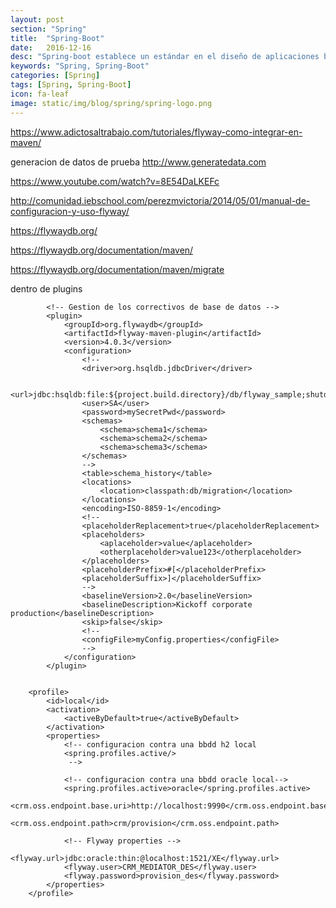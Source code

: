 ```yaml
---
layout: post
section: "Spring"
title:  "Spring-Boot"
date:   2016-12-16
desc: "Spring-boot establece un estándar en el diseño de aplicaciones basadas en spring de modo que estén listas para ponerse en funcionamiento tan pronto como sea posible, además ayuda durante la fase de desarrollo e incluso con la integración en producción."
keywords: "Spring, Spring-Boot"
categories: [Spring]
tags: [Spring, Spring-Boot]
icon: fa-leaf
image: static/img/blog/spring/spring-logo.png
---
```


https://www.adictosaltrabajo.com/tutoriales/flyway-como-integrar-en-maven/

generacion de datos de prueba
http://www.generatedata.com


https://www.youtube.com/watch?v=8E54DaLKEFc

http://comunidad.iebschool.com/perezmvictoria/2014/05/01/manual-de-configuracion-y-uso-flyway/

https://flywaydb.org/

https://flywaydb.org/documentation/maven/

https://flywaydb.org/documentation/maven/migrate



dentro de plugins

			<!-- Gestion de los correctivos de base de datos -->
			<plugin>
				<groupId>org.flywaydb</groupId>
				<artifactId>flyway-maven-plugin</artifactId>
				<version>4.0.3</version>
				<configuration>
					<!-- 
					<driver>org.hsqldb.jdbcDriver</driver>
					
					<url>jdbc:hsqldb:file:${project.build.directory}/db/flyway_sample;shutdown=true</url>
					<user>SA</user>
					<password>mySecretPwd</password>
					<schemas>
						<schema>schema1</schema>
						<schema>schema2</schema>
						<schema>schema3</schema>
					</schemas>
					-->
					<table>schema_history</table>
					<locations>
						<location>classpath:db/migration</location>
					</locations>
					<encoding>ISO-8859-1</encoding>
					<!-- 
					<placeholderReplacement>true</placeholderReplacement>
					<placeholders>
						<aplaceholder>value</aplaceholder>
						<otherplaceholder>value123</otherplaceholder>
					</placeholders>
					<placeholderPrefix>#[</placeholderPrefix>
					<placeholderSuffix>]</placeholderSuffix>
					-->
					<baselineVersion>2.0</baselineVersion>
					<baselineDescription>Kickoff corporate production</baselineDescription>
					<skip>false</skip>
					<!-- 
					<configFile>myConfig.properties</configFile>
					-->
				</configuration>
			</plugin>


		<profile>
			<id>local</id>
			<activation>
				<activeByDefault>true</activeByDefault>
			</activation>
			<properties>
				<!-- configuracion contra una bbdd h2 local
				<spring.profiles.active/>
				 -->
				 
				<!-- configuracion contra una bbdd oracle local-->
				<spring.profiles.active>oracle</spring.profiles.active>
				<crm.oss.endpoint.base.uri>http://localhost:9990</crm.oss.endpoint.base.uri>
				<crm.oss.endpoint.path>crm/provision</crm.oss.endpoint.path>
				
				<!-- Flyway properties -->
				<flyway.url>jdbc:oracle:thin:@localhost:1521/XE</flyway.url>
				<flyway.user>CRM_MEDIATOR_DES</flyway.user>
				<flyway.password>provision_des</flyway.password>				
			</properties>
		</profile>